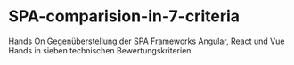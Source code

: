 # SPA-comparision-in-7-criteria
Hands On Gegenüberstellung der SPA Frameworks Angular, React und Vue Hands in sieben technischen Bewertungskriterien.
